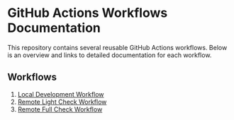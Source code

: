  # GitHub Actions Workflows Documentation

This repository contains several reusable GitHub Actions workflows. Below is an overview and links to detailed documentation for each workflow.

## Workflows

1. [Local Development Workflow](readme-terraform-local-workflow.md)
2. [Remote Light Check Workflow](readme-code-check-workflow.md)
3. [Remote Full Check Workflow](remote-plan-apply-workflow.md)